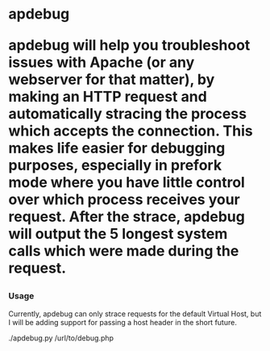 <h1>apdebug</hi>
<p>apdebug will help you troubleshoot issues with Apache (or any webserver for that matter), by making an HTTP request and automatically stracing the process which accepts the connection. This makes life easier for debugging purposes, especially in prefork mode where you have little control over which process receives your request. After the strace, apdebug will output the 5 longest system calls which were made during the request.</p>

<h3>Usage</h3>
<p>Currently, apdebug can only strace requests for the default Virtual Host, but I will be adding support for passing a host header in the short future.</p>
	./apdebug.py /url/to/debug.php

